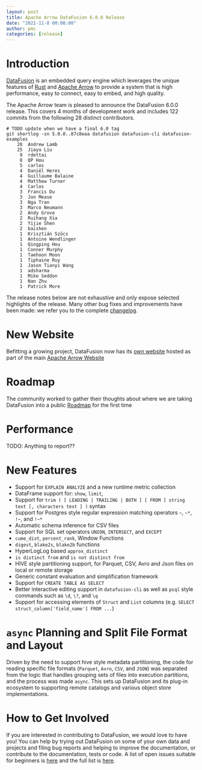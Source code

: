 ```yaml
---
layout: post
title: Apache Arrow DataFusion 6.0.0 Release
date: "2021-11-8 00:00:00"
author: pmc
categories: [release]
---
```

<!--
{% comment %}
Licensed to the Apache Software Foundation (ASF) under one or more
contributor license agreements.  See the NOTICE file distributed with
this work for additional information regarding copyright ownership.
The ASF licenses this file to you under the Apache License, Version 2.0
(the "License"); you may not use this file except in compliance with
the License.  You may obtain a copy of the License at

http://www.apache.org/licenses/LICENSE-2.0

Unless required by applicable law or agreed to in writing, software
distributed under the License is distributed on an "AS IS" BASIS,
WITHOUT WARRANTIES OR CONDITIONS OF ANY KIND, either express or implied.
See the License for the specific language governing permissions and
limitations under the License.
{% endcomment %}
-->

# Introduction

[DataFusion](https://arrow.apache.org/datafusion/) is an embedded
query engine which leverages the unique features of
[Rust](https://www.rust-lang.org/) and [Apache
Arrow](https://arrow.apache.org/) to provide a system that is high
performance, easy to connect, easy to embed, and high quality.

The Apache Arrow team is pleased to announce the DataFusion 6.0.0 release. This covers 4 months of development work
and includes 122 commits from the following 28 distinct contributors.

```
# TODO update when we have a final 6.0 tag
git shortlog -sn 5.0.0..87c8eaa datafusion datafusion-cli datafusion-examples
    28  Andrew Lamb
    25  Jiayu Liu
     9  rdettai
     8  QP Hou
     5  carlos
     4  Daniël Heres
     4  Guillaume Balaine
     4  Matthew Turner
     4  Carlos
     3  Francis Du
     3  Jon Mease
     3  Nga Tran
     3  Marco Neumann
     2  Andy Grove
     2  Ruihang Xia
     2  Yijie Shen
     2  baishen
     1  Krisztián Szűcs
     1  Antoine Wendlinger
     1  Qingping Hou
     1  Conner Murphy
     1  Taehoon Moon
     1  Tiphaine Ruy
     1  Jason Tianyi Wang
     1  adsharma
     1  Mike Seddon
     1  Nan Zhu
     1  Patrick More
```

<!--
git log --pretty=oneline 5.0.0..87c8eaa datafusion datafusion-cli datafusion-examples | wc -l
     122
-->

The release notes below are not exhaustive and only expose selected highlights of the release. Many other bug fixes
and improvements have been made: we refer you to the complete
[changelog](https://github.com/apache/arrow-datafusion/blob/6.0.0/datafusion/CHANGELOG.md).

# New Website

Befitting a growing project, DataFusion now has its
[own website](https://arrow.apache.org/datafusion/) hosted as part of the
main [Apache Arrow Website](https://arrow.apache.org)

# Roadmap
The community worked to gather their thoughts about where we are
taking DataFusion into a public
[Roadmap](https://arrow.apache.org/datafusion/specification/roadmap.html)
for the first time

# Performance
TODO: Anything to report??

# New Features

- Support for `EXPLAIN ANALYZE` and a new runtime metric collection
- DataFrame support for: `show`, `limit`,
- Support for `trim ( [ LEADING | TRAILING | BOTH ] [ FROM ] string text [, characters text ] )` syntax
- Support for Postgres style regular expression matching operators `~`, `~*`, `!~`, and `!~*`
- Automatic schema inference for CSV files
- Support for SQL set operators `UNION`, `INTERSECT`, and `EXCEPT`
- `cume_dist`, `percent_rank`, Window Functions
- `digest`, `blake2s`, `blake2b` functions
- HyperLogLog based `approx_distinct`
- `is distinct from` and `is not distinct from`
- HIVE style partitioning support, for Parquet, CSV, Avro and Json files on local or remote storage
- Generic constant evaluation and simplification framework
- Support for `CREATE TABLE AS SELECT`
- Better interactive editing support in `datafusion-cli` as well as `psql` style commands such as `\d`, `\?`, and `\q`
- Support for accessing elements of `Struct` and `List` columns (e.g. `SELECT struct_column['field_name'] FROM ...`)


# `async` Planning and Split File Format and Layout
Driven by the need to support hive style metadata partitioning, the
code for reading specific file formats (`Parquet`, `Avro`, `CSV`, and
`JSON`) was separated from the logic that handles grouping sets of
files into execution partitions, and the process was made
`async`. This sets up DataFusion and its plug-in ecosystem to
supporting remote catalogs and various object store implementations.


# How to Get Involved

If you are interested in contributing to DataFusion, we would love to have you! You
can help by trying out DataFusion on some of your own data and projects and filing bug reports and helping to
improve the documentation, or contribute to the documentation, tests or code. A list of open issues suitable for
beginners is [here](https://github.com/apache/arrow-datafusion/issues?q=is%3Aissue+is%3Aopen+label%3A%22good+first+issue%22)
and the full list is [here](https://github.com/apache/arrow-datafusion/issues).
